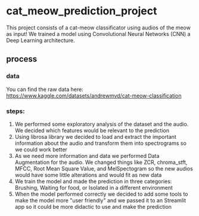 # cat_meow_prediction_project

This project consists of a cat-meow classificator using audios of the meow as input! We trained a model using Convolutional Neural Networks (CNN) a Deep Learning architecture. 

## process

### data

You can find the raw data here: https://www.kaggle.com/datasets/andrewmvd/cat-meow-classification

### steps:
1. We performed some exploratory analysis of the dataset and the audio. We decided which features would be relevant to the prediction
2. Using librosa library we decided to load and extract the important information about the audio and transform them into spectrograms so we could work better
3. As we need more information and data we performed Data Augmentation for the audio. We changed things like ZCR, chroma_stft, MFCC, Root Mean Square Value, and MelSpectogram so the new audios would have some little alterations and would fit as new data
4. We train the model and made the prediction in three categories: Brushing, Waiting for food, or Isolated in a different environment
5. When the model performed correctly we decided to add some tools to make the model more "user friendly" and we passed it to an Streamlit app so it could be more didactic to use and make the prediction
